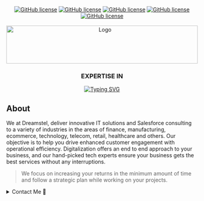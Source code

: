 <!-- Intro-->

<!--
* Thanks for reviewing my Project-README-Template! 
* Access the blank-template here (https://github.com/YousefIbrahimismail/Project-README-Template/blob/main/Templates/_blank-README.md) 
* 
* Read the comments for an easy step by step guide.or read this Make_it_Yours guide here: () // add Personalization_md_file
* Enjoy!
-->


<!-- Shields Section--><!-- Optional -->

<!-- 
* Insert project shields and badges through this link https://shields.io/
* 
*
-->

<div align="center">
    <a href="https://dreamstel.com"><img alt="GitHub license" src="https://img.shields.io/badge/Laravel-Codeigniter-brown?color=e74122&style=for-the-badge"></a>
    <a href="https://dreamstel.com"><img alt="GitHub license" src="https://img.shields.io/badge/Node-Angular-green?color=aa2a2c&style=for-the-badge"></a>
    <a href="https://dreamstel.com"><img alt="GitHub license" src="https://img.shields.io/badge/React-blue?color=5ed3f3&style=for-the-badge"></a>
    <a href="https://dreamstel.com"><img alt="GitHub license" src="https://img.shields.io/badge/WooCommerce-corePHP-green?color=7b51ad&style=for-the-badge"></a>
    <a href="https://dreamstel.com"><img alt="GitHub license" src="https://img.shields.io/badge/MySql-MongoDB-green?color=118d4d&style=for-the-badge"></a>
   </div>
<br>


<!-- Logo Section  --><!-- Required -->

<!--
* Insert an image URL in the <img> "src" attribute bellow. (line )
* 
* Insert your github profile URL in the <a> "href" attribute bellow (line )
-->
<div align="center">
    <a href="https://dreamstel.com" target="_blank">
        <img src="https://www.dreamstel.com/blog/img/logo.png" 
        alt="Logo" width="100%" height="100">
    </a>
</div>

<!-- Project title 
* use a dynamic typing-SvG here https://readme-typing-svg.demolab.com/demo/
*
*  Instead you can type your project name after a # header
-->

<div align="center"><h3>EXPERTISE IN</h3>
<a href="https://dreamstel.com" target="_blank"><img src="https://readme-typing-svg.demolab.com?font=Fira+Code&pause=1000&center=true&vCenter=true&random=false&width=435&lines=Web+application+solutions;Ecommerce+Solutions;Mobile+app+development;UI+%26+UX+Design;IT+Consulting" alt="Typing SVG" />
</a></div>


## About<!-- Required -->
<!-- 
* information about the project 
* 
* keep it short and sweet
-->


We at Dreamstel, deliver innovative IT solutions and Salesforce consulting to a variety of industries in the areas of finance, manufacturing, ecommerce, technology, telecom, retail, healthcare and others. Our objective is to help you drive enhanced customer engagement with operational efficiency. Digitalization offers an end to end approach to your business, and our hand-picked tech experts ensure your business gets the best services without any interruptions.



> We focus on increasing your returns in the minimum amount of time and follow a strategic plan while working on your projects.

<details>
    <summary>Contact Me 📨</summary>

### Contact<!-- Required -->
Email: [info@dreamstel.com](mailto:info@dreamstel.com)
Comtact Number: +91-120-4399820
<!-- 
* add your email and contact info here
* 
* 
-->
</details>
